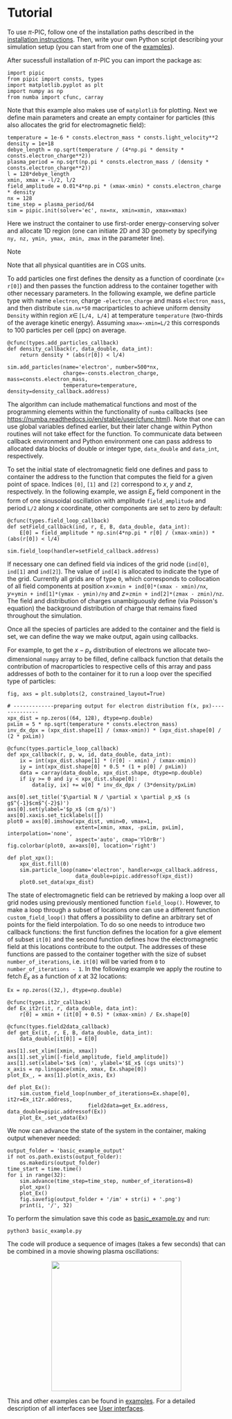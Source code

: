 # Tutorial

To use $\pi$-PIC, follow one of the installation paths described in the [installation instructions](INSTALLATION.md). Then, write your own Python script describing your simulation setup (you can start from one of the [examples](examples)).

After sucessfull installation of $\pi$-PIC you can import the package as:
```
import pipic
from pipic import consts, types
import matplotlib.pyplot as plt
import numpy as np
from numba import cfunc, carray
```
Note that this example also makes use of `matplotlib` for plotting. Next we define main parameters and create an empty container for particles (this also allocates the grid for electromagnetic field):
```
temperature = 1e-6 * consts.electron_mass * consts.light_velocity**2
density = 1e+18
debye_length = np.sqrt(temperature / (4*np.pi * density * consts.electron_charge**2))
plasma_period = np.sqrt(np.pi * consts.electron_mass / (density * consts.electron_charge**2))
l = 128*debye_length
xmin, xmax = -l/2, l/2
field_amplitude = 0.01*4*np.pi * (xmax-xmin) * consts.electron_charge * density
nx = 128
time_step = plasma_period/64
sim = pipic.init(solver='ec', nx=nx, xmin=xmin, xmax=xmax)
```
Here we instruct the container to use first-order energy-conserving solver and allocate 1D region (one can initiate 2D and 3D geomety by specifying `ny, nz, ymin, ymax, zmin, zmax` in the parameter line).
> [!NOTE]
> Note that all physical quantities are in CGS units.

To add particles one first defines the density as a function of coordinate ($x=$ `r[0]`) and then passes the function address to the container together with other necessary parameters. In the following example, we define particle type with name `electron`, charge `-electron_charge` and mass `electron_mass`, and then distribute `sim.nx*50` macriparticles to achieve uniform density `Density` within region $x \in \,$`[L/4, L/4]` at temperature `temperature` (two-thirds of the average kinetic energy). Assuming `xmax=-xmin=L/2` this corresponds to 100 particles per cell (ppc) on average.   
```
@cfunc(types.add_particles_callback)
def density_callback(r, data_double, data_int):
    return density * (abs(r[0]) < l/4)

sim.add_particles(name='electron', number=500*nx,
                  charge=-consts.electron_charge, mass=consts.electron_mass,
                  temperature=temperature, density=density_callback.address)
``` 
The algorithm can include mathematical functions and most of the programming elements within the functionality of `numba` callbacks (see https://numba.readthedocs.io/en/stable/user/cfunc.html). Note that one can use global variables defined earlier, but their later change within Python routines will not take effect for the function. To communicate data between callback environment and Python environment one can pass address to allocated data blocks of double or integer type, `data_double` and `data_int`, respectively.

To set the initial state of electromagnetic field one defines and pass to container the address to the function that computes the field for a given point of space. Indices `[0]`, `[1]` and `[2]` correspond to $x$, $y$ and $z$, respectively. In the following example, we assign $E_x$ field component in the form of one sinusoidal oscillation with amplitude `field_amplitude` and period `L/2` along $x$ coordinate, other components are set to zero by default:
```
@cfunc(types.field_loop_callback)
def setField_callback(ind, r, E, B, data_double, data_int):
    E[0] = field_amplitude * np.sin(4*np.pi * r[0] / (xmax-xmin)) * (abs(r[0]) < l/4)

sim.field_loop(handler=setField_callback.address)
```
If necessary one can defined field via indices of the grid node (`ind[0]`, `ind[1]` and `ind[2]`). The value of `ind[4]` is allocated to indicate the type of the grid. Currently all grids are of type `0`, which corresponds to collocation of all field components at position $x=$`xmin + ind[0]*(xmax - xmin)/nx`, $y=$`ymin + ind[1]*(ymax - ymin)/ny` and $z=$`zmin + ind[2]*(zmax - zmin)/nz`. The field and distribution of charges unambiguously define (via Poisson's equation) the background distribution of charge that remains fixed throughout the simulation.

Once all the species of particles are added to the container and the field is set, we can define the way we make output, again using callbacks. 

For example, to get the $x-p_x$ distribution of electrons we allocate two-dimensional `numpy` array to be filled, define callback function that details the contribution of macroparticles to respective cells of this array and pass addresses of both to the container for it to run a loop over the specified type of particles:
```
fig, axs = plt.subplots(2, constrained_layout=True)

# -------------preparing output for electron distribution f(x, px)--------------
xpx_dist = np.zeros((64, 128), dtype=np.double)
pxLim = 5 * np.sqrt(temperature * consts.electron_mass)
inv_dx_dpx = (xpx_dist.shape[1] / (xmax-xmin)) * (xpx_dist.shape[0] / (2 * pxLim))

@cfunc(types.particle_loop_callback)
def xpx_callback(r, p, w, id, data_double, data_int):
    ix = int(xpx_dist.shape[1] * (r[0] - xmin) / (xmax-xmin))
    iy = int(xpx_dist.shape[0] * 0.5 * (1 + p[0] / pxLim))
    data = carray(data_double, xpx_dist.shape, dtype=np.double)
    if iy >= 0 and iy < xpx_dist.shape[0]:
        data[iy, ix] += w[0] * inv_dx_dpx / (3*density/pxLim)

axs[0].set_title('$\partial N / \partial x \partial p_x$ (s g$^{-1}$cm$^{-2}$)')
axs[0].set(ylabel='$p_x$ (cm g/s)')
axs[0].xaxis.set_ticklabels([])
plot0 = axs[0].imshow(xpx_dist, vmin=0, vmax=1,
                      extent=[xmin, xmax, -pxLim, pxLim], interpolation='none',
                      aspect='auto', cmap='YlOrBr')
fig.colorbar(plot0, ax=axs[0], location='right')

def plot_xpx():
    xpx_dist.fill(0)
    sim.particle_loop(name='electron', handler=xpx_callback.address,
                      data_double=pipic.addressof(xpx_dist))
    plot0.set_data(xpx_dist)
```
The state of electromagnetic field can be retrieved by making a loop over all grid nodes using previously mentioned function `field_loop()`. However, to make a loop through a subset of locations one can use a different function `custom_field_loop()` that offers a possibility to define an arbitrary set of points for the field interpolation. To do so one needs to introduce two callback functions: the first function defines the location for a give element of subset `it[0]` and the second function defines how the electromagnetic field at this locations contribute to the output. The addresses of these functions are passed to the container together with the size of subset `number_of_iterations`, i.e. `it[0]` will be varied from `0` to `number_of_iterations - 1`. In the following example we apply the routine to fetch $E_x$ as a function of $x$ at 32 locations:
```
Ex = np.zeros((32,), dtype=np.double)

@cfunc(types.it2r_callback)
def Ex_it2r(it, r, data_double, data_int):
    r[0] = xmin + (it[0] + 0.5) * (xmax-xmin) / Ex.shape[0]

@cfunc(types.field2data_callback)
def get_Ex(it, r, E, B, data_double, data_int):
    data_double[it[0]] = E[0]

axs[1].set_xlim([xmin, xmax])
axs[1].set_ylim([-field_amplitude, field_amplitude])
axs[1].set(xlabel='$x$ (cm)', ylabel='$E_x$ (cgs units)')
x_axis = np.linspace(xmin, xmax, Ex.shape[0])
plot_Ex_, = axs[1].plot(x_axis, Ex)

def plot_Ex():
    sim.custom_field_loop(number_of_iterations=Ex.shape[0], it2r=Ex_it2r.address,
                          field2data=get_Ex.address, data_double=pipic.addressof(Ex))
    plot_Ex_.set_ydata(Ex)
```
We now can advance the state of the system in the container, making output whenever needed:
```
output_folder = 'basic_example_output'
if not os.path.exists(output_folder):
    os.makedirs(output_folder)
time_start = time.time()
for i in range(32):
    sim.advance(time_step=time_step, number_of_iterations=8)
    plot_xpx()
    plot_Ex()
    fig.savefig(output_folder + '/im' + str(i) + '.png')
    print(i, '/', 32)
```
To perform the simulation save this code as [basic_example.py](examples/basic_example.py) and run:
```
python3 basic_example.py
```
The code will produce a sequence of images (takes a few seconds) that can be combined in a movie showing plasma oscillations:

<p align="center">
<img src="https://raw.githubusercontent.com/hi-chi/pipic/main/docs/basic_example.gif" width="300">
</p>

This and other examples can be found in [examples](examples). For a detailed description of all interfaces see [User interfaces](docs/interfaces.md).
